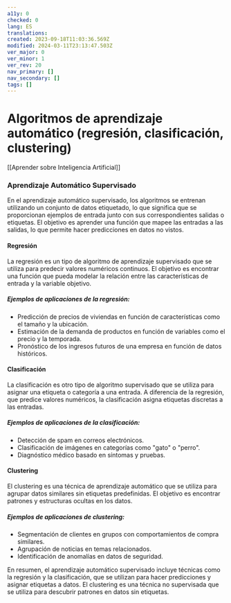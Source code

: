 ```yaml
---
a11y: 0
checked: 0
lang: ES
translations: 
created: 2023-09-18T11:03:36.569Z
modified: 2024-03-11T23:13:47.503Z
ver_major: 0
ver_minor: 1
ver_rev: 20
nav_primary: []
nav_secondary: []
tags: []
---
```

# Algoritmos de aprendizaje automático (regresión, clasificación, clustering)

[[Aprender sobre Inteligencia Artificial]]
### Aprendizaje Automático Supervisado

En el aprendizaje automático supervisado, los algoritmos se entrenan utilizando un conjunto de datos etiquetado, lo que significa que se proporcionan ejemplos de entrada junto con sus correspondientes salidas o etiquetas. El objetivo es aprender una función que mapee las entradas a las salidas, lo que permite hacer predicciones en datos no vistos.

#### Regresión

La regresión es un tipo de algoritmo de aprendizaje supervisado que se utiliza para predecir valores numéricos continuos. El objetivo es encontrar una función que pueda modelar la relación entre las características de entrada y la variable objetivo.

##### Ejemplos de aplicaciones de la regresión:

- Predicción de precios de viviendas en función de características como el tamaño y la ubicación.
- Estimación de la demanda de productos en función de variables como el precio y la temporada.
- Pronóstico de los ingresos futuros de una empresa en función de datos históricos.

#### Clasificación

La clasificación es otro tipo de algoritmo supervisado que se utiliza para asignar una etiqueta o categoría a una entrada. A diferencia de la regresión, que predice valores numéricos, la clasificación asigna etiquetas discretas a las entradas.

##### Ejemplos de aplicaciones de la clasificación:

- Detección de spam en correos electrónicos.
- Clasificación de imágenes en categorías como "gato" o "perro".
- Diagnóstico médico basado en síntomas y pruebas.

#### Clustering

El clustering es una técnica de aprendizaje automático que se utiliza para agrupar datos similares sin etiquetas predefinidas. El objetivo es encontrar patrones y estructuras ocultas en los datos.

##### Ejemplos de aplicaciones de clustering:

- Segmentación de clientes en grupos con comportamientos de compra similares.
- Agrupación de noticias en temas relacionados.
- Identificación de anomalías en datos de seguridad.

En resumen, el aprendizaje automático supervisado incluye técnicas como la regresión y la clasificación, que se utilizan para hacer predicciones y asignar etiquetas a datos. El clustering es una técnica no supervisada que se utiliza para descubrir patrones en datos sin etiquetas.
